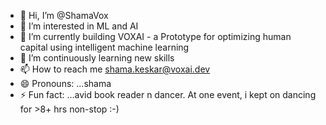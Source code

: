 - 👋 Hi, I’m @ShamaVox
- 👀 I’m interested in ML and AI
- 🌱 I’m currently building VOXAI - a Prototype for optimizing human capital using intelligent machine learning
- 💞️ I’m continuously learning new skills
- 📫 How to reach me shama.keskar@voxai.dev
- 😄 Pronouns: ...shama
- ⚡ Fun fact: ...avid book reader n dancer. At one event, i kept on dancing for >8+ hrs non-stop :-)

<!---
ShamaVox/ShamaVox is a ✨ special ✨ repository because its `README.md` (this file) appears on your GitHub profile.
You can click the Preview link to take a look at your changes.
--->
